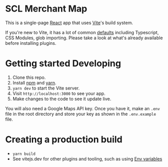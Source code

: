 # SCL Merchant Map

This is a single-page [React](https://reactjs.org/) app that uses [Vite](https://vitejs.dev/)'s build system.

If you're new to Vite, it has a lot of common [defaults](https://vitejs.dev/guide/features.html) including Typescript, CSS Modules, glob importing. Please take a look at what's already available before installing plugins.

# Getting started Developing

1. Clone this repo.
2. Install [npm](https://docs.npmjs.com/downloading-and-installing-node-js-and-npm) and [yarn](https://yarnpkg.com/).
3. `yarn dev` to start the Vite server.
4. Visit `http://localhost:3000` to see your app.
5. Make changes to the code to see it update live.

You will also need a Google Maps API key. Once you have it, make an `.env` file in the root directory and store your key as shown in the `.env.example` file. 

# Creating a production build

* `yarn build`
* See vitejs.dev for other plugins and tooling, such as using [Env variables](https://vitejs.dev/guide/env-and-mode.html)
